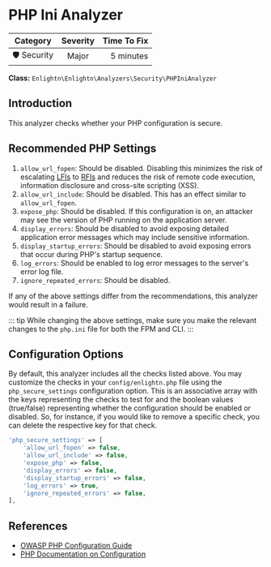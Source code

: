 # PHP Ini Analyzer

| Category       | Severity   | Time To Fix  |
| -------------  |:----------:| ------------:|
| 🛡️ Security    | Major      | 5 minutes    |

**Class:** `Enlightn\Enlightn\Analyzers\Security\PHPIniAnalyzer`

## Introduction

This analyzer checks whether your PHP configuration is secure.

## Recommended PHP Settings

1. `allow_url_fopen`: Should be disabled. Disabling this minimizes the risk of escalating [LFIs](https://www.acunetix.com/blog/articles/local-file-inclusion-lfi/) to [RFIs](https://www.acunetix.com/blog/articles/remote-file-inclusion-rfi/) and reduces the risk of remote code execution, information disclosure and cross-site scripting (XSS).
2. `allow_url_include`: Should be disabled. This has an effect similar to `allow_url_fopen`.
3. `expose_php`: Should be disabled. If this configuration is on, an attacker may see the version of PHP running on the application server.
4. `display_errors`: Should be disabled to avoid exposing detailed application error messages which may include sensitive information.
5. `display_startup_errors`: Should be disabled to avoid exposing errors that occur during PHP's startup sequence.
6. `log_errors`: Should be enabled to log error messages to the server's error log file.
7. `ignore_repeated_errors`: Should be disabled.

If any of the above settings differ from the recommendations, this analyzer would result in a failure.

::: tip
While changing the above settings, make sure you make the relevant changes to the `php.ini` file for both the FPM and CLI.
:::

## Configuration Options

By default, this analyzer includes all the checks listed above. You may customize the checks in your `config/enlightn.php` file using the `php_secure_settings` configuration option. This is an associative array with the keys representing the checks to test for and the boolean values (true/false) representing whether the configuration should be enabled or disabled. So, for instance, if you would like to remove a specific check, you can delete the respective key for that check.

```php
'php_secure_settings' => [
    'allow_url_fopen' => false,
    'allow_url_include' => false,
    'expose_php' => false,
    'display_errors' => false,
    'display_startup_errors' => false,
    'log_errors' => true,
    'ignore_repeated_errors' => false,
],
```

## References

- [OWASP PHP Configuration Guide](https://cheatsheetseries.owasp.org/cheatsheets/PHP_Configuration_Cheat_Sheet.html)
- [PHP Documentation on Configuration](https://www.php.net/manual/en/errorfunc.configuration.php)